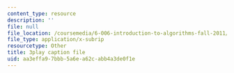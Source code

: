 ```yaml
---
content_type: resource
description: ''
file: null
file_location: /coursemedia/6-006-introduction-to-algorithms-fall-2011/aa3effa97bbb5a6ea62cabb4a3de0f1e_0M_kIqhwbFo.vtt
file_type: application/x-subrip
resourcetype: Other
title: 3play caption file
uid: aa3effa9-7bbb-5a6e-a62c-abb4a3de0f1e
---
```

